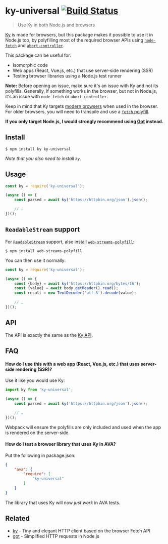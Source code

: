 # ky-universal [![Build Status](https://travis-ci.com/sindresorhus/ky-universal.svg?branch=master)](https://travis-ci.com/sindresorhus/ky-universal)

> Use Ky in both Node.js and browsers

[Ky](https://github.com/sindresorhus/ky) is made for browsers, but this package makes it possible to use it in Node.js too, by polyfilling most of the required browser APIs using [`node-fetch`](https://github.com/bitinn/node-fetch) and [`abort-controller`](https://github.com/mysticatea/abort-controller).

This package can be useful for:
- Isomorphic code
- Web apps (React, Vue.js, etc.) that use server-side rendering (SSR)
- Testing browser libraries using a Node.js test runner

**Note:** Before opening an issue, make sure it's an issue with Ky and not its polyfills. Generally, if something works in the browser, but not in Node.js, it's an issue with `node-fetch` or `abort-controller`.

Keep in mind that Ky targets [modern browsers](https://github.com/sindresorhus/ky#browser-support) when used in the browser. For older browsers, you will need to transpile and use a [`fetch` polyfill](https://github.com/github/fetch).

**If you only target Node.js, I would strongly recommend using [Got](https://github.com/sindresorhus/got) instead.**

## Install

```
$ npm install ky ky-universal
```

*Note that you also need to install `ky`.*

## Usage

```js
const ky = require('ky-universal');

(async () => {
	const parsed = await ky('https://httpbin.org/json').json();

	// …
})();
```

## `ReadableStream` support

For [`ReadableStream`](https://developer.mozilla.org/en-US/docs/Web/API/ReadableStream) support, also install [`web-streams-polyfill`](https://github.com/MattiasBuelens/web-streams-polyfill):

```
$ npm install web-streams-polyfill
```

You can then use it normally:

```js
const ky = require('ky-universal');

(async () => {
	const {body} = await ky('https://httpbin.org/bytes/16');
	const {value} = await body.getReader().read();
	const result = new TextDecoder('utf-8').decode(value);
	
	// …
})();
```

## API

The API is exactly the same as the [Ky API](https://github.com/sindresorhus/ky#api).

## FAQ

#### How do I use this with a web app (React, Vue.js, etc.) that uses server-side rendering (SSR)?

Use it like you would use Ky:

```js
import ky from 'ky-universal';

(async () => {
	const parsed = await ky('https://httpbin.org/json').json();

	// …
})();
```

Webpack will ensure the polyfills are only included and used when the app is rendered on the server-side.

#### How do I test a browser library that uses Ky in AVA?

Put the following in package.json:

```json
{
	"ava": {
		"require": [
			"ky-universal"
		]
	}
}
```

The library that uses Ky will now *just work* in AVA tests.

## Related

- [ky](https://github.com/sindresorhus/ky) - Tiny and elegant HTTP client based on the browser Fetch API
- [got](https://github.com/sindresorhus/got) - Simplified HTTP requests in Node.js
